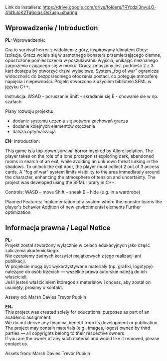 Link do installera: https://drive.google.com/drive/folders/1RYcdzi3nvuLO-41d1uIoK2Tg6oiqsiOs?usp=sharing

## Wprowadzenie / Introduction

**PL:** Wprowadzenie: 

Gra to survival horror z widokiem z góry, inspirowany klimatem Obcy: Izolacja. Gracz wciela się w samotnego bohatera przemierzającego ciemne, opuszczone pomieszczenia w poszukiwaniu wyjścia, unikając nieznanego zagrożenia czającego się w mroku. Gracz zmuszony jest podnieść 2 z 3 kart dostępu by otworzyć drzwi wyjściowe. System „fog of war” ogranicza widoczność do bezpośredniego otoczenia postaci, co potęguje atmosferę napięcia i niepewności. Projekt stworzono z użyciem biblioteki SFML w języku C++.

Instrukcja:
WSAD - poruszanie
Shift - skradanie się
E - chowanie sie w np. szafach

Plany rozwoju projektu:
- dodanie systemu uczenia się potwora zachowań gracza
- dodanie kolejnych elementów otoczenia
- dalsza optymalizacja

**EN:** Introduction:

This game is a top-down survival horror inspired by Alien: Isolation. The player takes on the role of a lone protagonist exploring dark, abandoned rooms in search of an exit, while avoiding an unknown threat lurking in the shadows. To unlock the exit door, the player must collect 2 out of 3 access cards. A "fog of war" system limits visibility to the area immediately around the character, enhancing the atmosphere of tension and uncertainty. The project was developed using the SFML library in C++.

Controls:
WASD – move
Shift – sneak
E – hide (e.g. in a wardrobe)

Planned Features:
Implementation of a system where the monster learns the player's behavior
Addition of new environmental elements
Further optimization



## Informacja prawna / Legal Notice

**PL:**  
Projekt został stworzony wyłącznie w celach edukacyjnych jako część zaliczenia akademickiego.  
Nie czerpiemy żadnych korzyści majątkowych z jego realizacji ani publikacji.  
W projekcie mogą być wykorzystywane materiały (np. grafiki, logotypy) należące do osób trzecich — wszelkie prawa autorskie należą do ich właścicieli.  
Jeśli jesteś właścicielem któregoś z materiałów i chcesz, aby został on usunięty, prosimy o kontakt.

Assety od:
Marsh Davies
Trevor Pupkin

**EN:**  
This project was created solely for educational purposes as part of an academic assignment.  
We do not derive any financial benefit from its development or publication.  
The project may contain materials (e.g., images, logos) owned by third parties — all copyrights belong to their respective owners.  
If you are the owner of any such material and would like it removed, please contact us.


Assets from:
Marsh Davies
Trevor Pupkin
